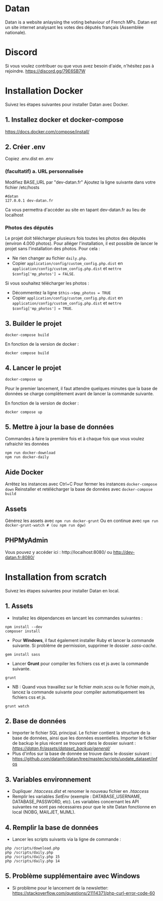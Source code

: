 # Datan
Datan is a website anlaysing the voting behaviour of French MPs.
Datan est un site internet analysant les votes des députés français (Assemblée nationale).

# Discord
Si vous voulez contribuer ou que vous avez besoin d'aide, n'hésitez pas à rejoindre. https://discord.gg/79E6SB7W

# Installation Docker
Suivez les étapes suivantes pour installer Datan avec Docker.

## 1. Installez docker et docker-compose
https://docs.docker.com/compose/install/

## 2. Créer .env
Copiez .env.dist en .env

### (facultatif) a. URL personnalisée
Modifiez BASE_URL par "dev-datan.fr"
Ajoutez la ligne suivante dans votre fichier /etc/hosts
```
#datan
127.0.0.1 dev-datan.fr
```
Ca vous permettra d'accéder au site en tapant dev-datan.fr au lieu de localhost

### Photos des députés
Le projet doit télécharger plusieurs fois toutes les photos des députés (environ 4.000 photos). Pour alléger l'installation, il est possible de lancer le projet sans l'installation des photos. Pour cela : 
- Ne rien changer au fichier `daily.php`.
- Copier `application/config/custom_config.php.dist` en `application/config/custom_config.php.dist` et `mettre $config['mp_photos'] = FALSE`.

Si vous souhaitez télécharger les photos : 
- Décommentez la ligne `$this->$mp_photos = TRUE`
- Copier `application/config/custom_config.php.dist` en `application/config/custom_config.php.dist` et `mettre $config['mp_photos'] = TRUE`.

## 3. Builder le projet
```
docker-compose build
```

En fonction de la version de docker : 

```
docker compose build
```

## 4. Lancer le projet
```
docker-compose up
```
Pour le premier lancement, il faut attendre quelques minutes que la base de données se charge complètement avant de lancer la commande suivante.

En fonction de la version de docker : 

```
docker compose up
```

## 5. Mettre à jour la base de données
Commandes à faire la première fois et à chaque fois que vous voulez rafraichir les données
```
npm run docker-download
npm run docker-daily
```

## Aide Docker
Arrêtez les instances avec Ctrl+C
Pour fermer les instances ```docker-compose down```
Reinstaller et retélécharger la base de données avec ```docker-compose build```

## Assets
Générez les assets avec ```npm run docker-grunt```
Ou en continue avec ```npm run docker-grunt-watch # (ou npm run dgw)```

## PHPMyAdmin
Vous pouvez y accéder ici : http://localhost:8080/ ou http://dev-datan.fr:8080/

# Installation from scratch
Suivez les étapes suivantes pour installer Datan en local.


## 1. Assets
* Installez les dépendances en lancant les commandes suivantes :

```
npm install --dev  
composer install  
```
* Pour **Windows**, il faut également installer Ruby et lancer la commande suivante. Si problème de permission, supprimer le dossier *.sass-cache*.

```
gem install sass
```
* Lancer **Grunt** pour compiler les fichiers css et js avec la commande suivante.

```
grunt  
```
* NB : Quand vous travaillez sur le fichier *main.scss* ou le fichier *main.js*, lancez la commande suivante pour compiler automatiquement les fichiers css et js.

```
grunt watch
```

## 2. Base de données
* Importer le fichier SQL principal. Le fichier contient la structure de la base de données, ainsi que les données essentielles. Importer le fichier de backup le plus récent se trouvant dans le dossier suivant : *https://datan.fr/assets/dataset_backup/general/*
* Plus d'infos sur la base de donnée se trouve dans le dossier suivant : https://github.com/datanfr/datan/tree/master/scripts/update_dataset/infos 

## 3. Variables environnement
* Dupliquer *.htaccess.dist* et renomer le nouveau fichier en *.htaccess*  
* Remplir les variables *SetEnv* (exemple : DATABASE_USERNAME, DATABASE_PASSWORD, etc). Les variables concernant les API suivantes ne sont pas nécessaires pour que le site Datan fonctionne en local (NOBG, MAILJET, MJML).

## 4. Remplir la base de données
* Lancer les scripts suivants via la ligne de commande :

```
php /scripts/download.php  
php /scripts/daily.php  
php /scripts/daily.php 15  
php /scripts/daily.php 14  
```
## 5. Problème supplémentaire avec Windows
* Si problème pour le lancement de la newsletter: https://stackoverflow.com/questions/21114371/php-curl-error-code-60  
